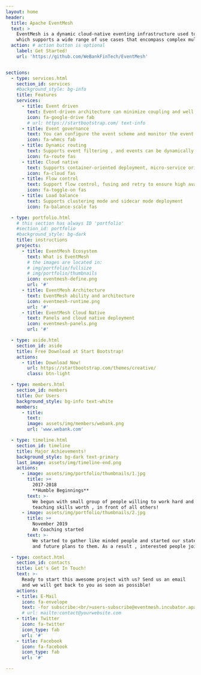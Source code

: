 ```yaml
---
layout: home
header:
  title: Apache EventMesh
  text: >
    EventMesh is a dynamic cloud-native eventing infrastructure used to decouple the application and backend middleware layer,
    which supports a wide range of use cases that encompass complex multi-cloud, widely distributed topologies using diverse technology stacks.
  action: # action button is optional
    label: Get Started!
    url: 'https://github.com/WeBankFinTech/EventMesh'


sections:
  - type: services.html
    section_id: services
    #background_style: bg-info
    title: Features
    services:
      - title: Event driven
        text: Event-driven architecture can minimize coupling and well extend and adapt different types of service components
        icon: fa-google-drive fab
        # url: https://startbootstrap.com/ text-info
      - title: Event governance
        text: You can configure the event scheme and monitor the event with the relevant metrics
        icon: fa-whmcs fab
      - title: Dynamic routing
        text: Supports event filtering , and events can be dynamically routed to various service nodes
        icon: fa-route fas
      - title: Cloud native
        text: Supports container-oriented deployment, micro-service oriented, event orchestration and scheduling
        icon: fa-cloud fas
      - title: Flow control
        text: Support flow control, fusing and retry to ensure high availability of services
        icon: fa-toggle-on fas
      - title: Load balance
        text: Supports clustering mode and sidecar mode deployment
        icon: fa-balance-scale fas

  - type: portfolio.html
    # this section has always ID 'portfolio'
    #section_id: portfolio
    #background_style: bg-dark
    title: instructions
    projects:
      - title: EventMesh Ecosystem
        text: What is EventMesh
        # the images are located in:
        # img/portfolio/fullsize
        # img/portfolio/thumbnails
        icon: eventmesh-define.png
        url: '#'
      - title: EventMesh Architecture
        text: EventMesh ability and architecture
        icon: eventmesh-runtime.png
        url: '#'
      - title: EventMesh Cloud Native
        text: Panels and cloud native deployment
        icon: eventmesh-panels.png
        url: '#'

  - type: aside.html
    section_id: aside
    title: Free Download at Start Bootstrap!
    actions:
      - title: Download Now!
        url: https://startbootstrap.com/themes/creative/
        class: btn-light

  - type: members.html
    section_id: members
    title: Our Users
    background_style: bg-info text-white
    members:
      - title:
        text:
        image: assets/img/members/webank.png
        url: 'www.webank.com'

  - type: timeline.html
    section_id: timeline
    title: Major Achievements!
    background_style: bg-dark text-primary
    last_image: assets/img/timeline-end.png
    actions:
      - image: assets/img/portfolio/thumbnails/1.jpg
        title: >+
          2017-2018
          **Humble Beginnings**
        text: >-
          We begun with small group of people willing to work hard and make our
          teaching skills worth , in front of all others!
      - image: assets/img/portfolio/thumbnails/2.jpg
        title: >+
          November 2019
          An Coaching started
        text: >-
          We started to gather like minded people and started our stategies
          and future plans to them. As a result , interested people joined us!

  - type: contact.html
    section_id: contacts
    title: Let's Get In Touch!
    text: >-
      Ready to start this awesome project with us? Send us an email
      and we will get back to you as soon as possible!
    actions:
    - title: E-Mail
      icon: fa-envelope
      text: -for subscribe:<br/>users-subscribe@eventmesh.incubator.apache.org<br/>dev-subscribe@eventmesh.incubator.apache.org<br/>-for contact:<br/>users@eventmesh.apache.org dev@eventmesh.apache.org
      # url: mailto:contact@yourwebsite.com
    - title: Twitter
      icon: fa-twitter
      icon_type: fab
      url: '#'
    - title: Facebook
      icon: fa-facebook
      icon_type: fab
      url: '#'

---
```

